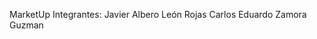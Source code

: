 M a r k e t U p 
 
 Integrantes: Javier Albero León Rojas
              Carlos Eduardo Zamora Guzman
